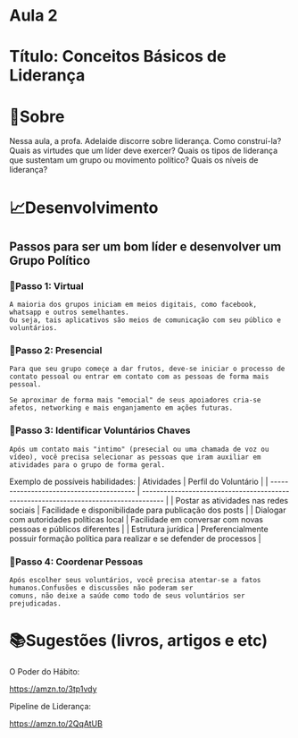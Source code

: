 # Aula 2

# Título: Conceitos Básicos de Liderança

# 📑Sobre
​Nessa aula, a profa. Adelaide discorre sobre liderança. Como construí-la? Quais as virtudes que um líder deve exercer? Quais os tipos de liderança que sustentam um grupo ou movimento político? Quais os níveis de liderança? 

# 📈Desenvolvimento
## Passos para ser um bom líder e desenvolver um Grupo Político

### 📌Passo 1: Virtual
    A maioria dos grupos iniciam em meios digitais, como facebook, whatsapp e outros semelhantes.
    Ou seja, tais aplicativos são meios de comunicação com seu público e voluntários.

### 📌Passo 2: Presencial
    Para que seu grupo começe a dar frutos, deve-se iniciar o processo de contato pessoal ou entrar em contato com as pessoas de forma mais pessoal.
    
    Se aproximar de forma mais "emocial" de seus apoiadores cria-se afetos, networking e mais enganjamento em ações futuras.

### 📌Passo 3: Identificar Voluntários Chaves
    Após um contato mais "intimo" (presecial ou uma chamada de voz ou vídeo), você precisa selecionar as pessoas que iram auxiliar em atividades para o grupo de forma geral.

Exemplo de possíveis habilidades:
| Atividades                               | Perfil do Voluntário                                                                 |
| ---------------------------------------- | ------------------------------------------------------------------------------------ |
| Postar as atividades nas redes sociais   | Facilidade e disponibilidade para publicação dos posts                               |
| Dialogar com autoridades políticas local | Facilidade em conversar com novas pessoas e públicos diferentes                      |
| Estrutura jurídica                       | Preferencialmente possuir formação política para realizar e se defender de processos |

### 📌Passo 4: Coordenar Pessoas
    Após escolher seus voluntários, você precisa atentar-se a fatos humanos.Confusões e discussões não poderam ser 
    comuns, não deixe a saúde como todo de seus voluntários ser prejudicadas. 


# 📚Sugestões (livros, artigos e etc)
O Poder do Hábito:

https://amzn.to/3tp1vdy

Pipeline de Liderança:

https://amzn.to/2QqAtUB
